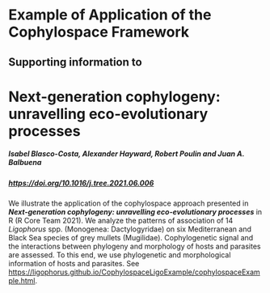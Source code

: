 # Example of Application of the Cophylospace Framework

## Supporting information to

# Next-generation cophylogeny: unravelling eco-evolutionary processes

##### Isabel Blasco-Costa, Alexander Hayward, Robert Poulin and Juan A. Balbuena

#####  https://doi.org/10.1016/j.tree.2021.06.006

We illustrate the application of the cophylospace approach presented in ***Next-generation cophylogeny: unravelling eco-evolutionary processes*** in R (R Core Team 2021). We analyze the patterns of association of 14 *Ligophorus* spp. (Monogenea: Dactylogyridae) on six Mediterranean and Black Sea species of grey mullets (Mugilidae). Cophylogenetic signal and the interactions between phylogeny and morphology of hosts and parasites are assessed. To this end, we use phylogenetic and morphological information of hosts and parasites. See https://ligophorus.github.io/CophylospaceLigoExample/cophylospaceExample.html. 
